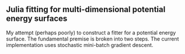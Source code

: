 ## Julia fitting for multi-dimensional potential energy surfaces
My attempt (perhaps poorly) to construct a fitter for a potential energy surface. The fundamental premise is broken into two steps. The current implementation uses stochastic mini-batch gradient descent.